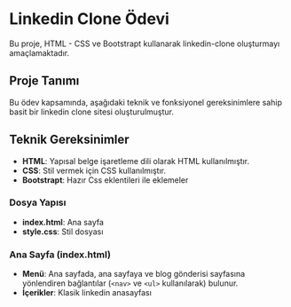 # Linkedin Clone Ödevi

Bu proje, HTML - CSS ve Bootstrapt kullanarak linkedin-clone oluşturmayı amaçlamaktadır. 

## Proje Tanımı

Bu ödev kapsamında, aşağıdaki teknik ve fonksiyonel gereksinimlere sahip basit bir linkedin clone sitesi oluşturulmuştur.

## Teknik Gereksinimler

- **HTML**: Yapısal belge işaretleme dili olarak HTML kullanılmıştır.
- **CSS**: Stil vermek için CSS kullanılmıştır.
- **Bootstrapt**: Hazır Css eklentileri ile eklemeler

### Dosya Yapısı

- **index.html**: Ana sayfa
- **style.css**: Stil dosyası

### Ana Sayfa (index.html)

- **Menü**: Ana sayfada, ana sayfaya ve blog gönderisi sayfasına yönlendiren bağlantılar (`<nav>` ve `<ul>` kullanılarak) bulunur.
- **İçerikler**: Klasik linkedin anasayfası 



